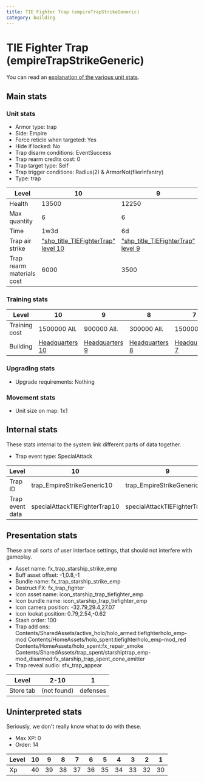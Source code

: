```yaml
---
title: TIE Fighter Trap (empireTrapStrikeGeneric)
category: building
---
```


# TIE Fighter Trap (empireTrapStrikeGeneric)

You can read an [explanation  of the various unit stats](unitexplained.md).

## Main stats

### Unit stats

  * Armor type: trap
  * Side: Empire
  * Force reticle when targeted: Yes
  * Hide if locked: No
  * Trap disarm conditions: EventSuccess
  * Trap rearm credits cost: 0
  * Trap target type: Self
  * Trap trigger conditions: Radius(2) & ArmorNot(flierInfantry)
  * Type: trap

|Level                    |10                                                        |9                                                        |8                                                        |7                                                        |6                                                        |5                                                        |4                                                        |3                                                        |2                                                        |1                                                        |
|-------------------------|----------------------------------------------------------|---------------------------------------------------------|---------------------------------------------------------|---------------------------------------------------------|---------------------------------------------------------|---------------------------------------------------------|---------------------------------------------------------|---------------------------------------------------------|---------------------------------------------------------|---------------------------------------------------------|
|Health                   |13500                                                     |12250                                                    |11000                                                    |9750                                                     |8500                                                     |7250                                                     |6000                                                     |4500                                                     |3750                                                     |2500                                                     |
|Max quantity             |6                                                         |6                                                        |6                                                        |4                                                        |4                                                        |2                                                        |2                                                        |1                                                        |1                                                        |1                                                        |
|Time                     |1w3d                                                      |6d                                                       |3d                                                       |2d                                                       |1d12h                                                    |1d                                                       |12h                                                      |2h                                                       |15m                                                      |1m                                                       |
|Trap air strike          |["shp_title_TIEFighterTrap" level 10](TIEFighterTrap.html)|["shp_title_TIEFighterTrap" level 9](TIEFighterTrap.html)|["shp_title_TIEFighterTrap" level 8](TIEFighterTrap.html)|["shp_title_TIEFighterTrap" level 7](TIEFighterTrap.html)|["shp_title_TIEFighterTrap" level 6](TIEFighterTrap.html)|["shp_title_TIEFighterTrap" level 5](TIEFighterTrap.html)|["shp_title_TIEFighterTrap" level 4](TIEFighterTrap.html)|["shp_title_TIEFighterTrap" level 3](TIEFighterTrap.html)|["shp_title_TIEFighterTrap" level 2](TIEFighterTrap.html)|["shp_title_TIEFighterTrap" level 1](TIEFighterTrap.html)|
|Trap rearm materials cost|6000                                                      |3500                                                     |3000                                                     |2700                                                     |2000                                                     |1800                                                     |1200                                                     |900                                                      |600                                                      |300                                                      |


### Training stats

|Level        |10                              |9                              |8                              |7                              |6                              |5                              |4                              |3                              |2                              |1                              |
|-------------|--------------------------------|-------------------------------|-------------------------------|-------------------------------|-------------------------------|-------------------------------|-------------------------------|-------------------------------|-------------------------------|-------------------------------|
|Training cost|1500000 All.                    |900000 All.                    |300000 All.                    |150000 All.                    |70000 All.                     |30000 All.                     |15000 All.                     |5000 All.                      |1000 All.                      |300 All.                       |
|Building     |[Headquarters 10](empireHQ.html)|[Headquarters 9](empireHQ.html)|[Headquarters 8](empireHQ.html)|[Headquarters 7](empireHQ.html)|[Headquarters 6](empireHQ.html)|[Headquarters 5](empireHQ.html)|[Headquarters 4](empireHQ.html)|[Headquarters 3](empireHQ.html)|[Headquarters 3](empireHQ.html)|[Headquarters 3](empireHQ.html)|


### Upgrading stats

  * Upgrade requirements: Nothing

### Movement stats

  * Unit size on map: 1x1

## Internal stats

These stats internal to the system link different parts of data together.

  * Trap event type: SpecialAttack

|Level          |10                           |9                           |8                           |7                           |6                           |5                           |4                           |3                           |2                           |1                           |
|---------------|-----------------------------|----------------------------|----------------------------|----------------------------|----------------------------|----------------------------|----------------------------|----------------------------|----------------------------|----------------------------|
|Trap ID        |trap_EmpireStrikeGeneric10   |trap_EmpireStrikeGeneric9   |trap_EmpireStrikeGeneric8   |trap_EmpireStrikeGeneric7   |trap_EmpireStrikeGeneric6   |trap_EmpireStrikeGeneric5   |trap_EmpireStrikeGeneric4   |trap_EmpireStrikeGeneric3   |trap_EmpireStrikeGeneric2   |trap_EmpireStrikeGeneric1   |
|Trap event data|specialAttackTIEFighterTrap10|specialAttackTIEFighterTrap9|specialAttackTIEFighterTrap8|specialAttackTIEFighterTrap7|specialAttackTIEFighterTrap6|specialAttackTIEFighterTrap5|specialAttackTIEFighterTrap4|specialAttackTIEFighterTrap3|specialAttackTIEFighterTrap2|specialAttackTIEFighterTrap1|


## Presentation stats

These are all sorts of user interface settings, that should not interfere with gameplay.

  * Asset name: fx_trap_starship_strike_emp
  * Buff asset offset: -1,0.8,-1
  * Bundle name: fx_trap_starship_strike_emp
  * Destruct FX: fx_trap_fighter
  * Icon asset name: icon_starship_trap_tiefighter_emp
  * Icon bundle name: icon_starship_trap_tiefighter_emp
  * Icon camera position: -32.79,29.4,27.07
  * Icon lookat position: 0.79,2.54,-0.62
  * Stash order: 100
  * Trap add ons: Contents/SharedAssets/active_holo/holo_armed:tiefighterholo_emp-mod Contents/HomeAssets/holo_spent:tiefighterholo_emp-mod_red Contents/HomeAssets/holo_spent:fx_repair_smoke Contents/SharedAssets/trap_spent/starshiptrap_emp-mod_disarmed:fx_starship_trap_spent_cone_emitter
  * Trap reveal audio: sfx_trap_appear

|Level    |2-10       |1       |
|---------|-----------|--------|
|Store tab|(not found)|defenses|


## Uninterpreted stats

Seriously, we don't really know what to do with these.

  * Max XP: 0
  * Order: 14

|Level|10|9 |8 |7 |6 |5 |4 |3 |2 |1 |
|-----|--|--|--|--|--|--|--|--|--|--|
|Xp   |40|39|38|37|36|35|34|33|32|30|


